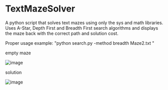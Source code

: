 # TextMazeSolver
A python script that solves text mazes using only the sys and math libraries. 
Uses A-Star, Depth First and Breadth First search algorithms and displays the maze back with the correct path and solution cost.

Proper usage example: "python search.py -method breadth Maze2.txt "

empty maze

![image](https://user-images.githubusercontent.com/74994503/120119389-7db7fe80-c165-11eb-8cef-c78393faa699.png)


solution

![image](https://user-images.githubusercontent.com/74994503/120119351-4cd7c980-c165-11eb-9730-1f825c0137c9.png)


